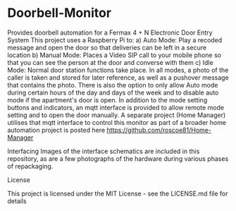 # Doorbell-Monitor
Provides doorbell automation for a Fermax 4 + N Electronic Door Entry System 
This project uses a Raspberry Pi to:
a) Auto Mode: Play a recoded message and open the door so that deliveries can be left in a secure location
b) Manual Mode: Places a Video SIP call to your mobile phone so that you can see the person at the door and converse with them
c) Idle Mode: Normal door station functions take place.
In all modes, a photo of the caller is taken and stored for later reference, as well as a pushover message that contains the photo. There is also the option to only allow Auto mode during certain hours of the day and days of the week and to disable auto mode if the apartment's door is open.
In addition to the mode setting buttons and indicators, an mqtt interface is provided to allow remote mode setting and to open the door manually.
A separate project (Home Manager) utilises that mqtt interface to control this monitor as part of a broader home automation project is posted here https://github.com/roscoe81/Home-Manager

Interfacing
Images of the interface schematics are included in this repository, as are a few photographs of the hardware during various phases of repackaging.

License

This project is licensed under the MIT License - see the LICENSE.md file for details
